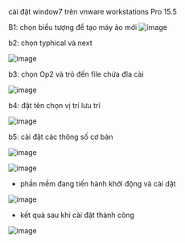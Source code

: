 cài đặt window7 trên vnware workstations Pro 15.5

B1: chọn biểu tượng để tạo máy ảo mới ![image](https://user-images.githubusercontent.com/95491130/180915951-cbed22aa-16d1-477a-ab1d-87637262ba93.png)

b2: chọn typhical và next

![image](https://user-images.githubusercontent.com/95491130/180916005-e7bbef12-9fbc-4696-8367-93516b2aa8a8.png)

b3: chọn Op2 và trỏ đến file chứa đĩa cài 

![image](https://user-images.githubusercontent.com/95491130/180916090-7a97f44a-0a65-4e5a-b879-073237301a74.png)

b4: đặt tên chọn vị trí lưu trĩ

![image](https://user-images.githubusercontent.com/95491130/180916237-3014f986-def2-4867-a662-461483283308.png)

b5: cài đặt các thông số cơ bản

![image](https://user-images.githubusercontent.com/95491130/180916280-300cc3ce-af43-475f-9cb1-337b06def38b.png)

![image](https://user-images.githubusercontent.com/95491130/180916295-e0ed6fa7-2ee9-4066-81b8-6673a3ae0181.png)

- phần mềm đang tiến hành khởi động và cài dặt

![image](https://user-images.githubusercontent.com/95491130/180916552-ccdd2475-7678-46c7-80b5-666ef3cc65bf.png)

- kết quả sau khi cài đặt thành công 

![image](https://user-images.githubusercontent.com/95491130/180917592-c5ee7d2c-7a7d-40d1-9ab0-78a219dcc51c.png)



